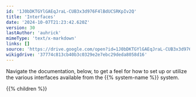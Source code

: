 ```yaml
---
id: '1J0bDKTGYlGAEqJraL-CUB3x3d976F4lBdUCSRKpIv2Q'
title: 'Interfaces'
date: '2024-10-07T21:23:42.620Z'
version: 30
lastAuthor: 'auhrick'
mimeType: 'text/x-markdown'
links: []
source: 'https://drive.google.com/open?id=1J0bDKTGYlGAEqJraL-CUB3x3d976F4lBdUCSRKpIv2Q'
wikigdrive: '37774c813cb40b3c0329e2e7ebc29deda8058d16'
---
```

Navigate the documentation, below, to get a feel for how to set up or utilize the various interfaces available from the {{% system-name %}} system.

{{% children %}}
